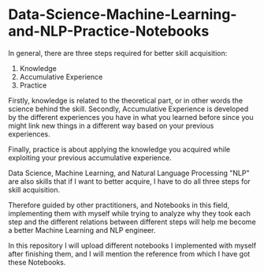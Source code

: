 # Data-Science-Machine-Learning-and-NLP-Practice-Notebooks

In general, there are three steps required for better skill acquisition:
1. Knowledge
2. Accumulative Experience
3. Practice

Firstly, knowledge is related to the theoretical part, or in other words the science behind the skill. Secondly, Accumulative Experience is developed by the different experiences you have in what you learned before since you might link new things in a different way based on your previous experiences.

Finally, practice is about applying the knowledge you acquired while exploiting your previous accumulative experience.

Data Science, Machine Learning, and Natural Language Processing "NLP" are also skills that if I want to better acquire, I have to do all three steps for skill acquisition.

Therefore guided by other practitioners, and Notebooks in this field, implementing them with myself while trying to analyze why they took each step and the different relations between different steps will help me become a better Machine Learning and NLP engineer.

In this repository I will upload different notebooks I implemented with myself after finishing them, and I will mention the reference from which I have got these Notebooks.
